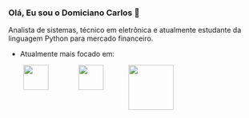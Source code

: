 ### Olá, Eu sou o **Domiciano Carlos**  👋
Analista de sistemas, técnico em eletrônica e atualmente estudante da linguagem Python para mercado financeiro.

- Atualmente mais focado em:
<div style="display: inline">
         <img width='50' height='50' align=left hspace="30" src="https://cdn.jsdelivr.net/gh/devicons/devicon/icons/python/python-original-wordmark.svg" />
         <img width='50' height='50' align=left hspace="30" src="https://cdn.jsdelivr.net/gh/devicons/devicon/icons/csharp/csharp-original.svg" />
         <img width='90' height='90' align=left hspace="20" src="https://cdn.jsdelivr.net/gh/devicons/devicon/icons/kotlin/kotlin-original-wordmark.svg" />
</div>         
          

<!--
**domiciano-silva/domiciano-silva** is a ✨ _special_ ✨ repository because its `README.md` (this file) appears on your GitHub profile.

Here are some ideas to get you started:

- 🔭 I’m currently working on ...
- 🌱 I’m currently learning ...
- 👯 I’m looking to collaborate on ...
- 🤔 I’m looking for help with ...
- 💬 Ask me about ...
- 📫 How to reach me: ...
- 😄 Pronouns: ...
- ⚡ Fun fact: ...
-->

